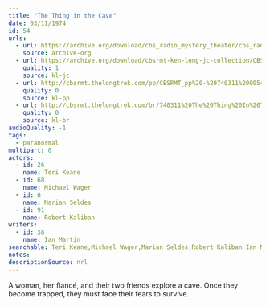 ```yaml
---
title: "The Thing in the Cave"
date: 03/11/1974
id: 54
urls: 
  - url: https://archive.org/download/cbs_radio_mystery_theater/cbs_radio_mystery_theater-0051-0100.zip/cbs_radio_mystery_theater-0051-0100%2Fcbsrmt_0054_the_thing_in_the_cave.mp3
    source: archive-org
  - url: https://archive.org/download/cbsrmt-ken-long-jc-collection/CBSRMT - 740311 0054 Thing in the Cave vbr df_jc.mp3
    quality: 1
    source: kl-jc
  - url: http://cbsrmt.thelongtrek.com/pp/CBSRMT_pp%20-%20740311%200054%20The%20Thing%20in%20the%20Cave.mp3
    quality: 0
    source: kl-pp
  - url: http://cbsrmt.thelongtrek.com/br/740311%20The%20Thing%20In%20The%20Cave%20-%20WOR.mp3
    quality: 0
    source: kl-br
audioQuality: -1
tags: 
  - paranormal
multipart: 0
actors:  
  - id: 26
    name: Teri Keane  
  - id: 68
    name: Michael Wager  
  - id: 6
    name: Marian Seldes  
  - id: 91
    name: Robert Kaliban
writers:  
  - id: 38
    name: Ian Martin
searchable: Teri Keane,Michael Wager,Marian Seldes,Robert Kaliban Ian Martin
notes: 
descriptionSource: nrl
---
```

A woman, her fiancé, and their two friends explore a cave. Once they become trapped, they must face their fears to survive.